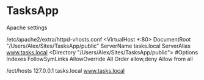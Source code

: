 # TasksApp

Apache settings

/etc/apache2/extra/httpd-vhosts.conf
<VirtualHost *:80>
    DocumentRoot "/Users/Alex/Sites/TasksApp/public"
    ServerName tasks.local
    ServerAlias www.tasks.local
    <Directory "/Users/Alex/Sites/TasksApp/public">
        #Options Indexes FollowSymLinks
        AllowOverride All
        Order allow,deny
        Allow from all
    </Directory>
</VirtualHost>

/ect/hosts
127.0.0.1       tasks.local www.tasks.local

